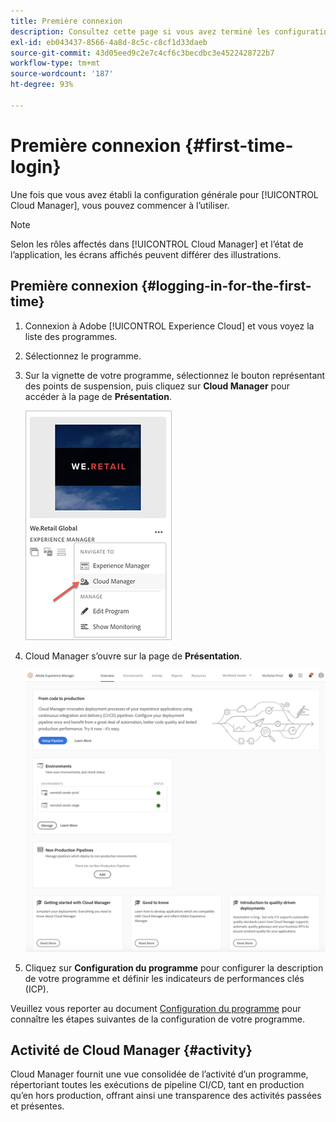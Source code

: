 ```yaml
---
title: Première connexion
description: Consultez cette page si vous avez terminé les configurations générales et que vous êtes prêt à utiliser Cloud Manager pour la première fois.
exl-id: eb043437-8566-4a8d-8c5c-c8cf1d33daeb
source-git-commit: 43d05eed9c2e7c4cf6c3becdbc3e4522428722b7
workflow-type: tm+mt
source-wordcount: '187'
ht-degree: 93%

---
```



# Première connexion {#first-time-login}

Une fois que vous avez établi la configuration générale pour [!UICONTROL Cloud Manager], vous pouvez commencer à l’utiliser.

>[!NOTE]
>
>Selon les rôles affectés dans [!UICONTROL Cloud Manager] et l’état de l’application, les écrans affichés peuvent différer des illustrations.

## Première connexion {#logging-in-for-the-first-time}

1. Connexion à Adobe [!UICONTROL Experience Cloud] et vous voyez la liste des programmes.

1. Sélectionnez le programme.

1. Sur la vignette de votre programme, sélectionnez le bouton représentant des points de suspension, puis cliquez sur **Cloud Manager** pour accéder à la page de **Présentation**.

   ![Option de Cloud Manager](/help/assets/navigate-cm1.png)

1. Cloud Manager s’ouvre sur la page de **Présentation**.

   ![Page de présentation de Cloud Manager](/help/assets/FirstLogin1.png)

1. Cliquez sur **Configuration du programme** pour configurer la description de votre programme et définir les indicateurs de performances clés (ICP).

Veuillez vous reporter au document [Configuration du programme](/help/getting-started/program-setup.md) pour connaître les étapes suivantes de la configuration de votre programme.

## Activité de Cloud Manager {#activity}

Cloud Manager fournit une vue consolidée de l’activité d’un programme, répertoriant toutes les exécutions de pipeline CI/CD, tant en production qu’en hors production, offrant ainsi une transparence des activités passées et présentes.
